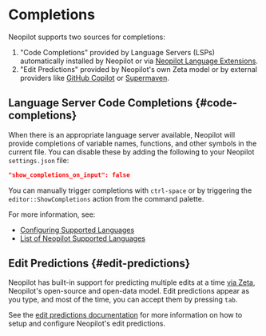 # Completions

Neopilot supports two sources for completions:

1. "Code Completions" provided by Language Servers (LSPs) automatically installed by Neopilot or via [Neopilot Language Extensions](languages.md).
2. "Edit Predictions" provided by Neopilot's own Zeta model or by external providers like [GitHub Copilot](#github-copilot) or [Supermaven](#supermaven).

## Language Server Code Completions {#code-completions}

When there is an appropriate language server available, Neopilot will provide completions of variable names, functions, and other symbols in the current file. You can disable these by adding the following to your Neopilot `settings.json` file:

```json
"show_completions_on_input": false
```

You can manually trigger completions with `ctrl-space` or by triggering the `editor::ShowCompletions` action from the command palette.

For more information, see:

- [Configuring Supported Languages](./configuring-languages.md)
- [List of Neopilot Supported Languages](./languages.md)

## Edit Predictions {#edit-predictions}

Neopilot has built-in support for predicting multiple edits at a time [via Zeta](https://huggingface.co/khulnasoft-lab/zeta), Neopilot's open-source and open-data model.
Edit predictions appear as you type, and most of the time, you can accept them by pressing `tab`.

See the [edit predictions documentation](./ai/edit-prediction.md) for more information on how to setup and configure Neopilot's edit predictions.
